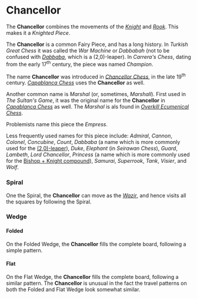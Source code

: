 # Chancellor

The **Chancellor** combines the movements of the [*Knight*](knight.html)
and [*Rook*](rook.html). This makes it a *Knighted Piece*.

The **Chancellor** is a common Fairy Piece, and has a long history.
In *Turkish Great Chess* it was called the *War Machine* or 
*Dabbabah* (not to be confused with [*Dabbaba*](dabbaba.html), which
is a (2,0)-leaper). In *Carrera's Chess*, dating from the early
17<sup>th</sup> century, the piece was named *Champion*.

The name **Chancellor** was introduced in [*Chancellor Chess*](#wiki),
in the late 19<sup>th</sup> century. [*Capablanca Chess*](#wiki)
uses the **Chancellor** as well. 

Another common name is *Marshal* (or, sometimes, *Marshall*).
First used in *The Sultan's Game*,
it was the original name for the **Chancellor** in [*Capablanca Chess*](#wiki)
as well. The *Marshal* is als found in [*Overkill Ecumenical
Chess*](#chess-v:rules/overkill-ecumenical-chess).

Problemists name this piece the *Empress*.

Less frequently used names for this piece include:
*Admiral*,
*Cannon*,
*Colonel*,
*Concubine*,
*Count*,
*Dabbaba* (a name which is more commonly used for the
           [(2,0)-leaper](dabbaba.html)),
*Duke*,
*Elephant* (in *Seirawan Chess*),
*Guard*,
*Lambeth*,
*Lord Chancellor*,
*Princess* (a name which is more commonly used for the
            [Bishop + Knight compound](archbishop.html?piece=princess)),
*Samurai*,
*Superrook*,
*Tank*,
*Visier*,
and *Wolf*.

### Spiral

One the Spiral, the **Chancellor** can move as the [*Wazir*](wazir.html),
and hence visits all the squares by following the Spiral.

### Wedge

#### Folded

On the Folded Wedge, the **Chancellor** fills the complete board, following
a simple pattern.

#### Flat

On the Flat Wedge, the **Chancellor** fills the complete board, following
a similar pattern. The **Chancellor** is unusual in the fact the travel
patterns on both the Folded and Flat Wedge look somewhat similar.

<div class = 'trapped' data-piece = 'chancellor'></div>
<div class = 'boxset'  data-sets  = 'overkill_ecumenical_chess'></div>
